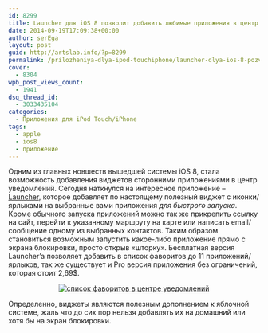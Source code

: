 ```yaml
---
id: 8299
title: Launcher для iOS 8 позволит добавить любимые приложения в центр уведомлений
date: 2014-09-19T17:09:38+00:00
author: serEga
layout: post
guid: http://artslab.info/?p=8299
permalink: /prilozheniya-dlya-ipod-touchiphone/launcher-dlya-ios-8-pozvolit-dobavit-lyubimye-prilozheniya-v-centr-uvedomlenij/
cover:
  - 8304
wpb_post_views_count:
  - 1941
dsq_thread_id:
  - 3033435104
categories:
  - Приложения для iPod Touch/iPhone
tags:
  - apple
  - ios8
  - приложение
---
```

Одним из главных новшеств вышедшей системы iOS 8, стала возможность добавления виджетов сторонними приложениями в центр уведомлений. Сегодня наткнулся на интересное приложение &#8211; [Launcher](https://itunes.apple.com/ru/app/launcher-favorites-at-your/id905099592), которое добавляет по настоящему полезный виджет с иконки/ярлыками на выбранные вами приложения _для быстрого запуска_. Кроме обычного запуска приложений можно так же прикрепить ссылку на сайт, перейти к указанному маршруту на карте или написать email/сообщение одному из выбранных контактов. Таким образом становиться возможным запустить какое-либо приложение прямо с экрана блокировки, просто открыв «шторку». Бесплатная версия Launcher’a позволяет добавить в список фаворитов до 11 приложений/ярлыков, так же существует и Pro версия приложения без ограничений, которая стоит 2,69$.

<center>
  <a href="http://img.artslab.info/launcher-dlya-ios8.png"><img src="http://img.artslab.info/launcher-dlya-ios8-300x225.png" alt="список фаворитов в центре уведомлений" class="aligncenter size-medium wp-image-8300" srcset="http://img.artslab.info/launcher-dlya-ios8-300x225.png 300w, http://img.artslab.info/launcher-dlya-ios8-1024x768.png 1024w, http://img.artslab.info/launcher-dlya-ios8-900x675.png 900w" sizes="(max-width: 300px) 100vw, 300px" /></a>
</center>

Определенно, виджеты являются полезным дополнением к яблочной системе, жаль что до сих пор нельзя добавлять их на домашний или хотя бы на экран блокировки.